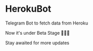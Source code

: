 # HerokuBot
Telegram Bot to fetch data from Heroku

Now it's under Beta Stage 👷🏾‍♂️

Stay awaited for more updates
